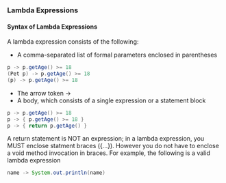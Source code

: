 ### Lambda Expressions

#### Syntax of Lambda Expressions 
A lambda expression consists of the following:
- A comma-separated list of formal parameters enclosed in parentheses
```java
p -> p.getAge() >= 18
(Pet p) -> p.getAge() >= 18
(p) -> p.getAge() >= 18
```
- The arrow token ->
- A body, which consists of a single expression or a statement block
```java
p -> p.getAge() >= 18
p -> { p.getAge() >= 18 }
p -> { return p.getAge() }
```

A return statement is NOT an expression; in a lambda expression, you MUST enclose statment braces ({...}).
However you do not have to enclose a void method invocation in braces. For example, the following is a valid lambda 
expression
```java
name -> System.out.println(name)
``` 